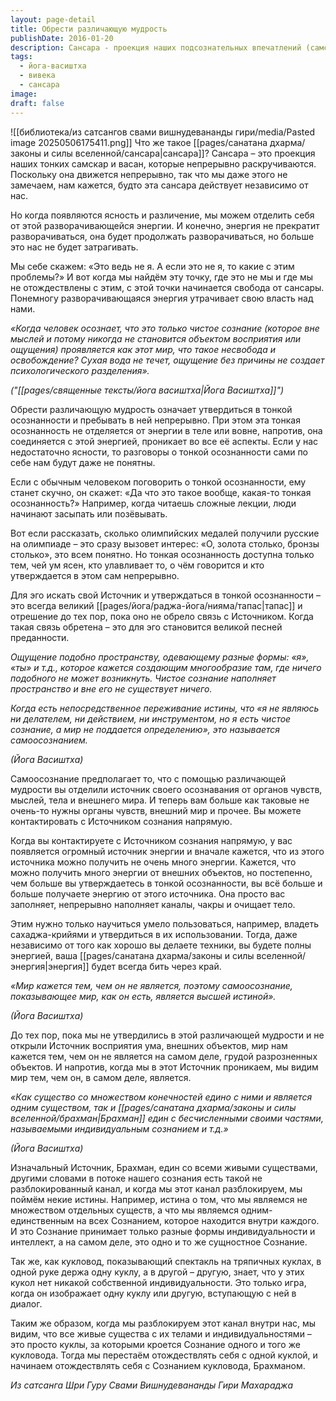 ```yaml
---
layout: page-detail
title: Обрести различающую мудрость
publishDate: 2016-01-20
description: Сансара - проекция наших подсознательных впечатлений (самскар) и желаний (васан). Освобождение начинается с вивеки - различающей мудрости, отделяющей сознание от отождествления с умом, телом и внешним миром. Как сказано в Йога Васиштхе, ключ - осознать себя как чистое сознание (Брахман), а мир - иллюзию.
tags:
  - йога-васиштха
  - вивека
  - сансара
image: 
draft: false
---
```

![[библиотека/из сатсангов свами вишнудевананды гири/media/Pasted image 20250506175411.png]]
Что же такое [[pages/санатана дхарма/законы и силы вселенной/сансара|сансара]]? Сансара – это проекция наших тонких самскар и васан, которые непрерывно раскручиваются. Поскольку она движется непрерывно, так что мы даже этого не замечаем, нам кажется, будто эта сансара действует независимо от нас. 

Но когда появляются ясность и различение, мы можем отделить себя от этой разворачивающейся энергии. И конечно, энергия не прекратит разворачиваться, она будет продолжать разворачиваться, но больше это нас не будет затрагивать.

Мы себе скажем: «Это ведь не я. А если это не я, то какие с этим проблемы?» И вот когда мы найдём эту точку, где это не мы и где мы не отождествлены с этим, с этой точки начинается свобода от сансары. Понемногу разворачивающаяся энергия утрачивает свою власть над нами.

_«Когда человек осознает, что это только чистое сознание (которое вне мыслей и потому никогда не становится объектом восприятия или ощущения) проявляется как этот мир, что такое несвобода и освобождение? Сухая вода не течет, ощущение без причины не создает психологического разделения»._

_("[[pages/священные тексты/йога васиштха|Йога Васиштха]]")_

Обрести различающую мудрость означает утвердиться в тонкой осознанности и пребывать в ней непрерывно. При этом эта тонкая осознанность не отделяется от энергии в теле или вовне, напротив, она соединяется с этой энергией, проникает во все её аспекты. Если у нас недостаточно ясности, то разговоры о тонкой осознанности сами по себе нам будут даже не понятны. 

Если с обычным человеком поговорить о тонкой осознанности, ему станет скучно, он скажет: «Да что это такое вообще, какая-то тонкая осознанность?» Например, когда читаешь сложные лекции, люди начинают засыпать или позёвывать. 

Вот если рассказать, сколько олимпийских медалей получили русские на олимпиаде – это сразу вызовет интерес: «О, золота столько, бронзы столько», это всем понятно. Но тонкая осознанность доступна только тем, чей ум ясен, кто улавливает то, о чём говорится и кто утверждается в этом сам непрерывно.

Для эго искать свой Источник и утверждаться в тонкой осознанности – это всегда великий [[pages/йога/раджа-йога/нияма/тапас|тапас]] и отрешение до тех пор, пока оно не обрело связь с Источником. Когда такая связь обретена – это для эго становится великой песней преданности.

_Ощущение подобно пространству, одевающему разные формы: «я», «ты» и т.д., которое кажется создающим многообразие там, где ничего подобного не может возникнуть. Чистое сознание наполняет пространство и вне его не существует ничего._

_Когда есть непосредственное переживание истины, что «я не являюсь ни делателем, ни действием, ни инструментом, но я есть чистое сознание, а мир не поддается определению», это называется самоосознанием._

_(Йога Васиштха)_

Самоосознание предполагает то, что с помощью различающей мудрости вы отделили источник своего осознавания от органов чувств, мыслей, тела и внешнего мира. И теперь вам больше как таковые не очень-то нужны органы чувств, внешний мир и прочее. Вы можете контактировать с Источником сознания напрямую.

Когда вы контактируете с Источником сознания напрямую, у вас появляется огромный источник энергии и вначале кажется, что из этого источника можно получить не очень много энергии. Кажется, что можно получить много энергии от внешних объектов, но постепенно, чем больше вы утверждаетесь в тонкой осознанности, вы всё больше и больше получаете энергию от этого источника. Она просто вас заполняет, непрерывно наполняет каналы, чакры и очищает тело.

Этим нужно только научиться умело пользоваться, например, владеть сахаджа-крийями и утвердиться в их использовании. Тогда, даже независимо от того как хорошо вы делаете техники, вы будете полны энергией, ваша [[pages/санатана дхарма/законы и силы вселенной/энергия|энергия]] будет всегда бить через край.

_«Мир кажется тем, чем он не является, поэтому самоосознание, показывающее мир, как он есть, является высшей истиной»._

_(Йога Васиштха)_

До тех пор, пока мы не утвердились в этой различающей мудрости и не открыли Источник восприятия ума, внешних объектов, мир нам кажется тем, чем он не является на самом деле, грудой разрозненных объектов. И напротив, когда мы в этот Источник проникаем, мы видим мир тем, чем он, в самом деле, является.

_«Как существо со множеством конечностей едино с ними и является одним существом, так и [[pages/санатана дхарма/законы и силы вселенной/брахман|Брахман]] един с бесчисленными своими частями, называемыми индивидуальным сознанием и т.д.»_

_(Йога Васиштха)_

Изначальный Источник, Брахман, един со всеми живыми существами, другими словами в потоке нашего сознания есть такой не разблокированный канал, и когда мы этот канал разблокируем, мы поймём некие истины. Например, истина о том, что мы являемся не множеством отдельных существ, а что мы являемся одним-единственным на всех Сознанием, которое находится внутри каждого. И это Сознание принимает только разные формы индивидуальности и интеллект, а на самом деле, это одно и то же сущностное Сознание. 

Так же, как кукловод, показывающий спектакль на тряпичных куклах, в одной руке держа одну куклу, а в другой – другую, знает, что у этих кукол нет никакой собственной индивидуальности. Это только игра, когда он изображает одну куклу или другую, вступающую с ней в диалог.

Таким же образом, когда мы разблокируем этот канал внутри нас, мы видим, что все живые существа с их телами и индивидуальностями – это просто куклы, за которыми кроется Сознание одного и того же кукловода. Тогда мы перестаём отождествлять себя с одной куклой, и начинаем отождествлять себя с Сознанием кукловода, Брахманом.

*Из сатсанга Шри Гуру Свами Вишнудевананды Гири Махараджа*

